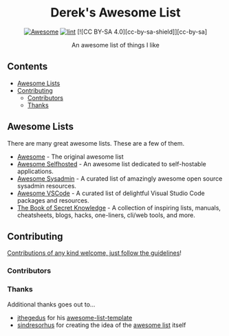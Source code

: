 <div align="center">

<!-- title -->

<!--lint ignore no-dead-urls-->
# Derek's Awesome List <!-- omit in toc -->

[![Awesome](https://awesome.re/badge.svg)](https://awesome.re) [![lint](https://github.com/derekmurawsky/dereks-awesome-list/actions/workflows/lint.yaml/badge.svg)](https://github.com/derekmurawsky/dereks-awesome-list/actions/workflows/lint.yaml) [![CC BY-SA 4.0][cc-by-sa-shield]][cc-by-sa]

<!-- subtitle -->

An awesome list of things I like

</div>

## Contents <!-- omit in toc -->

- [Awesome Lists](#awesome-lists)
- [Contributing](#contributing)
  - [Contributors](#contributors)
  - [Thanks](#thanks)

## Awesome Lists

There are many great awesome lists. These are a few of them.

- [Awesome](https://github.com/sindresorhus/awesome) - The original awesome list
- [Awesome Selfhosted](https://github.com/awesome-selfhosted/awesome-selfhosted) - An awesome list dedicated to self-hostable applications.
- [Awesome Sysadmin](https://github.com/awesome-foss/awesome-sysadmin) - A curated list of amazingly awesome open source sysadmin resources.
- [Awesome VSCode](https://github.com/viatsko/awesome-vscode) - A curated list of delightful Visual Studio Code packages and resources.
- [The Book of Secret Knowledge](https://github.com/trimstray/the-book-of-secret-knowledge) - A collection of inspiring lists, manuals, cheatsheets, blogs, hacks, one-liners, cli/web tools, and more.

## Contributing

[Contributions of any kind welcome, just follow the guidelines](contributing.md)!

### Contributors

<!-- [Thanks goes to these contributors](https://github.com/derekmurawsky/dereks-awesome-list/graphs/contributors)! -->

### Thanks

Additional thanks goes out to...

- [jthegedus](https://github.com/jthegedus) for his [awesome-list-template](https://github.com/jthegedus/awesome-list-template)
- [sindresorhus](https://github.com/sindresorhus) for creating the idea of the [awesome list](https://github.com/sindresorhus/awesome) itself

<!-- markdownlint-disable-file MD033 MD041 -->